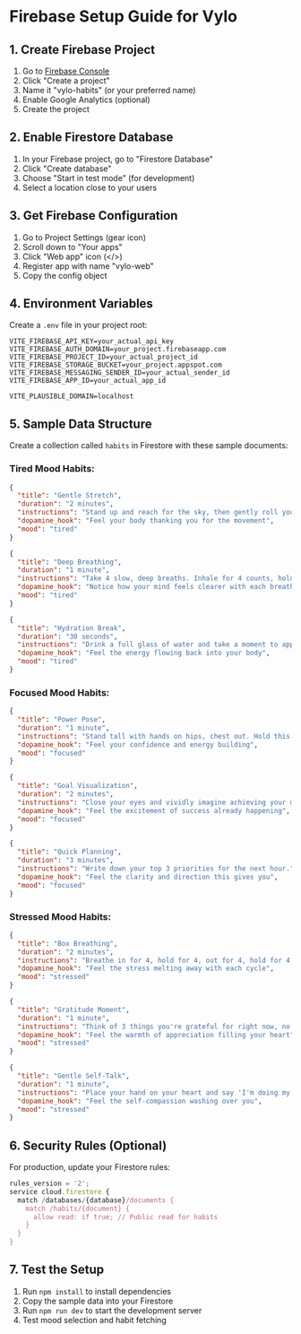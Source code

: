 # Firebase Setup Guide for Vylo

## 1. Create Firebase Project

1. Go to [Firebase Console](https://console.firebase.google.com/)
2. Click "Create a project"
3. Name it "vylo-habits" (or your preferred name)
4. Enable Google Analytics (optional)
5. Create the project

## 2. Enable Firestore Database

1. In your Firebase project, go to "Firestore Database"
2. Click "Create database"
3. Choose "Start in test mode" (for development)
4. Select a location close to your users

## 3. Get Firebase Configuration

1. Go to Project Settings (gear icon)
2. Scroll down to "Your apps"
3. Click "Web app" icon (</>) 
4. Register app with name "vylo-web"
5. Copy the config object

## 4. Environment Variables

Create a `.env` file in your project root:

```env
VITE_FIREBASE_API_KEY=your_actual_api_key
VITE_FIREBASE_AUTH_DOMAIN=your_project.firebaseapp.com
VITE_FIREBASE_PROJECT_ID=your_actual_project_id
VITE_FIREBASE_STORAGE_BUCKET=your_project.appspot.com
VITE_FIREBASE_MESSAGING_SENDER_ID=your_actual_sender_id
VITE_FIREBASE_APP_ID=your_actual_app_id

VITE_PLAUSIBLE_DOMAIN=localhost
```

## 5. Sample Data Structure

Create a collection called `habits` in Firestore with these sample documents:

### Tired Mood Habits:
```json
{
  "title": "Gentle Stretch",
  "duration": "2 minutes",
  "instructions": "Stand up and reach for the sky, then gently roll your shoulders back.",
  "dopamine_hook": "Feel your body thanking you for the movement",
  "mood": "tired"
}
```

```json
{
  "title": "Deep Breathing",
  "duration": "1 minute", 
  "instructions": "Take 4 slow, deep breaths. Inhale for 4 counts, hold for 4, exhale for 4.",
  "dopamine_hook": "Notice how your mind feels clearer with each breath",
  "mood": "tired"
}
```

```json
{
  "title": "Hydration Break",
  "duration": "30 seconds",
  "instructions": "Drink a full glass of water and take a moment to appreciate the refreshment.",
  "dopamine_hook": "Feel the energy flowing back into your body",
  "mood": "tired"
}
```

### Focused Mood Habits:
```json
{
  "title": "Power Pose",
  "duration": "1 minute",
  "instructions": "Stand tall with hands on hips, chest out. Hold this confident pose.",
  "dopamine_hook": "Feel your confidence and energy building",
  "mood": "focused"
}
```

```json
{
  "title": "Goal Visualization",
  "duration": "2 minutes",
  "instructions": "Close your eyes and vividly imagine achieving your main goal today.",
  "dopamine_hook": "Feel the excitement of success already happening",
  "mood": "focused"
}
```

```json
{
  "title": "Quick Planning",
  "duration": "3 minutes",
  "instructions": "Write down your top 3 priorities for the next hour.",
  "dopamine_hook": "Feel the clarity and direction this gives you",
  "mood": "focused"
}
```

### Stressed Mood Habits:
```json
{
  "title": "Box Breathing",
  "duration": "2 minutes",
  "instructions": "Breathe in for 4, hold for 4, out for 4, hold for 4. Repeat.",
  "dopamine_hook": "Feel the stress melting away with each cycle",
  "mood": "stressed"
}
```

```json
{
  "title": "Gratitude Moment",
  "duration": "1 minute",
  "instructions": "Think of 3 things you're grateful for right now, no matter how small.",
  "dopamine_hook": "Feel the warmth of appreciation filling your heart",
  "mood": "stressed"
}
```

```json
{
  "title": "Gentle Self-Talk",
  "duration": "1 minute",
  "instructions": "Place your hand on your heart and say 'I'm doing my best, and that's enough.'",
  "dopamine_hook": "Feel the self-compassion washing over you",
  "mood": "stressed"
}
```

## 6. Security Rules (Optional)

For production, update your Firestore rules:

```javascript
rules_version = '2';
service cloud.firestore {
  match /databases/{database}/documents {
    match /habits/{document} {
      allow read: if true; // Public read for habits
    }
  }
}
```

## 7. Test the Setup

1. Run `npm install` to install dependencies
2. Copy the sample data into your Firestore
3. Run `npm run dev` to start the development server
4. Test mood selection and habit fetching
